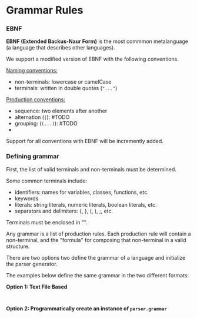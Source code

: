# Grammar Rules 

### EBNF 

**EBNF (Extended Backus-Naur Form)** is the most commmon metalanguage (a language that describes other languages).

We support a modified version of EBNF with the following conventions.

<u> Naming conventions: </u> 

* non-terminals: lowercase or camelCase 
* terminals: written in double quotes (`"..."`)

<u> Production conventions: </u>

* sequence: two elements after another 
* alternation (`|`): #TODO 
* grouping: (`(...)`): #TODO 
* 

Support for all conventions with EBNF will be incremently added. 

### Defining grammar 

First, the list of valid terminals and non-terminals must be determined.

Some common terminals include: 
* identifiers: names for variables, classes, functions, etc. 
* keywords
* literals: string literals, numeric literals, boolean literals, etc. 
* separators and delimiters: {, }, (, ), ;, etc.

Terminals must be enclosed in "". 

Any grammar is a list of production rules. Each production rule will contain a non-terminal, and the "formula" for composing that non-terminal in a valid structure.  

There are two options two define the grammar of a language and initialize the parser generator. 

The examples below define the same grammar in the two different formats: 

**Option 1: Text File Based**

```


```


**Option 2: Programmatically create an instance of `parser.grammar`**




